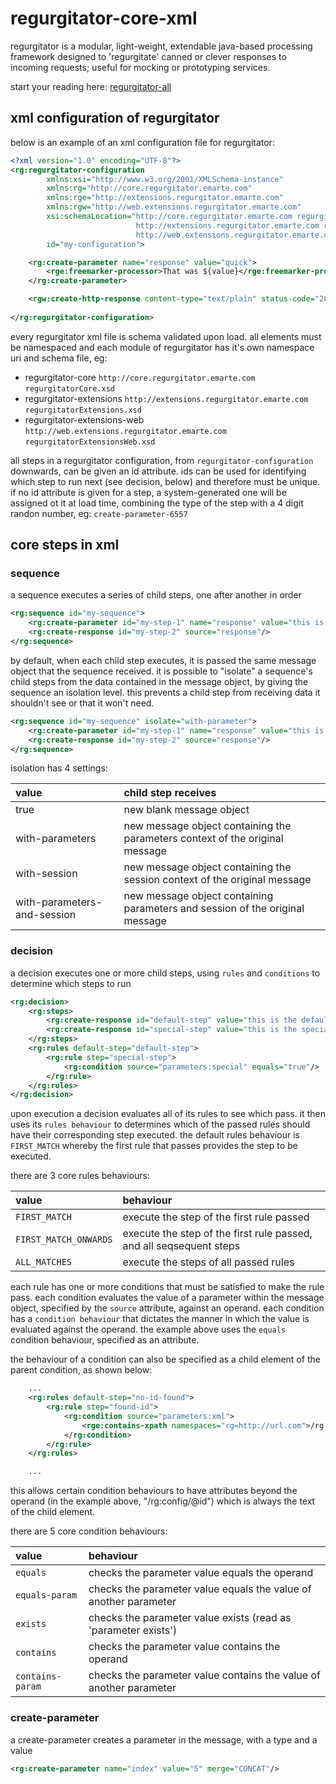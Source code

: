 # regurgitator-core-xml

regurgitator is a modular, light-weight, extendable java-based processing framework designed to 'regurgitate' canned or clever responses to incoming requests; useful for mocking or prototyping services.

start your reading here: [regurgitator-all](http://github.com/talmeym/regurgitator-all#regurgitator)

## xml configuration of regurgitator

below is an example of an xml configuration file for regurgitator:

```xml
<?xml version="1.0" encoding="UTF-8"?>
<rg:regurgitator-configuration
		xmlns:xsi="http://www.w3.org/2001/XMLSchema-instance"
		xmlns:rg="http://core.regurgitator.emarte.com"
		xmlns:rge="http://extensions.regurgitator.emarte.com"
		xmlns:rgw="http://web.extensions.regurgitator.emarte.com"
		xsi:schemaLocation="http://core.regurgitator.emarte.com regurgitatorCore.xsd
                            http://extensions.regurgitator.emarte.com regurgitatorExtensions.xsd
                            http://web.extensions.regurgitator.emarte.com regurgitatorExtensionsWeb.xsd"
		id="my-configuration">

	<rg:create-parameter name="response" value="quick">
		<rge:freemarker-processor>That was ${value}</rge:freemarker-processor>
	</rg:create-parameter>

	<rgw:create-http-response content-type="text/plain" status-code="200" source="response"/>
	
</rg:regurgitator-configuration>
```

every regurgitator xml file is schema validated upon load. all elements must be namespaced and each module of regurgitator has it's own namespace uri and schema file, eg:
- regurgitator-core ``http://core.regurgitator.emarte.com`` ``regurgitatorCore.xsd``
- regurgitator-extensions ``http://extensions.regurgitator.emarte.com``  ``regurgitatorExtensions.xsd``
- regurgitator-extensions-web ``http://web.extensions.regurgitator.emarte.com``  ``regurgitatorExtensionsWeb.xsd``

all steps in a regurgitator configuration, from ``regurgitator-configuration`` downwards, can be given an id attribute. ids can be used for identifying which step to run next (see decision, below) and therefore must be unique. if no id attribute is given for a step, a system-generated one will be assigned ot it at load time, combining the type of the step with a 4 digit randon number, eg: ``create-parameter-6557``

## core steps in xml

### sequence

a sequence executes a series of child steps, one after another in order

```xml
<rg:sequence id="my-sequence">
	<rg:create-parameter id="my-step-1" name="response" value="this is the response"/>
	<rg:create-response id="my-step-2" source="response"/>
</rg:sequence>
```

by default, when each child step executes, it is passed the same message object that the sequence received. it is possible to "isolate" a sequence's child steps from the data contained in the message object, by giving the sequence an isolation level. this prevents a child step from receiving data it shouldn't see or that it won't need.

```xml
<rg:sequence id="my-sequence" isolate="with-parameter">
	<rg:create-parameter id="my-step-1" name="response" value="this is the response"/>
	<rg:create-response id="my-step-2" source="response"/>
</rg:sequence>
```

isolation has 4 settings:

| value | child step receives |
| :--- | :--- |
| true | new blank message object |
| with-parameters | new message object containing the parameters context of the original message |
| with-session | new message object containing the session context of the original message |
| with-parameters-and-session | new message object containing parameters and session of the original message |

### decision

a decision executes one or more child steps, using ``rules`` and ``conditions`` to determine which steps to run

```xml
<rg:decision>
	<rg:steps>
		<rg:create-response id="default-step" value="this is the default response">
		<rg:create-response id="special-step" value="this is the special response"/>
	</rg:steps>
	<rg:rules default-step="default-step">
		<rg:rule step="special-step">
			<rg:condition source="parameters:special" equals="true"/>
		</rg:rule>
	</rg:rules>
</rg:decision>
```

upon execution a decision evaluates all of its rules to see which pass. it then uses its ``rules behaviour`` to determines which of the passed rules should have their corresponding step executed. the default rules behaviour is ``FIRST_MATCH`` whereby the first rule that passes provides the step to be executed.

there are 3 core rules behaviours:

| value | behaviour |
| :--- | :--- |
| ``FIRST_MATCH`` | execute the step of the first rule passed |
| ``FIRST_MATCH_ONWARDS`` | execute the step of the first rule passed, and all seqsequent steps |
| ``ALL_MATCHES`` | execute the steps of all passed rules |

each rule has one or more conditions that must be satisfied to make the rule pass. each condition evaluates the value of a parameter within the message object, specified by the ``source`` attribute, against an operand. each condition has a ``condition behaviour`` that dictates the manner in which the value is evaluated against the operand. the example above uses the ``equals`` condition behaviour, specified as an attribute.

the behaviour of a condition can also be specified as a child element of the parent condition, as shown below:

```xml
	...
	<rg:rules default-step="no-id-found">
		<rg:rule step="found-id">
			<rg:condition source="parameters:xml">
				<rge:contains-xpath namespaces="rg=http://url.com">/rg:config/@id</rge:contains-xpath>
			</rg:condition>
		</rg:rule>
	</rg:rules>

	...
```

this allows certain condition behaviours to have attributes beyond the operand (in the example above, "/rg:config/@id") which is always the text of the child element.

there are 5 core condition behaviours:

| value | behaviour |
| :--- | :--- |
| ``equals`` | checks the parameter value equals the operand |
| ``equals-param`` | checks the parameter value equals the value of another parameter |
| ``exists`` | checks the parameter value exists (read as 'parameter exists') |
| ``contains`` | checks the parameter value contains the operand |
| ``contains-param`` | checks the parameter value contains the value of another parameter |

### create-parameter

a create-parameter creates a parameter in the message, with a type and a value

```xml
<rg:create-parameter name="index" value="5" merge="CONCAT"/>
```
